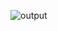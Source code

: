 ![output](https://user-images.githubusercontent.com/61980440/220016135-245948bb-6f0d-4f4a-930b-f69e75fc745c.png)
